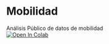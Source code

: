 # Mobilidad
Análisis Público de datos de mobilidad
<br>
[![Open In Colab](https://colab.research.google.com/assets/colab-badge.svg)](https://colab.research.google.com/github/SMICRC/Mobilidad/blob/main/Copy_of_Assessment_of_Different_Sectors'_Compliance_with_Executive_Orders.ipynb)
